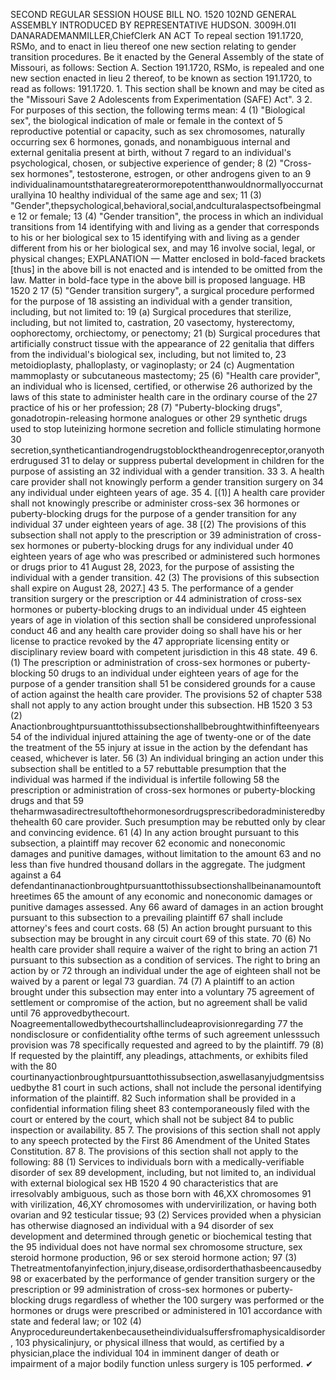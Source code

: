 SECOND REGULAR SESSION
HOUSE BILL NO. 1520
102ND GENERAL ASSEMBLY
INTRODUCED BY REPRESENTATIVE HUDSON.
3009H.01I DANARADEMANMILLER,ChiefClerk
AN ACT
To repeal section 191.1720, RSMo, and to enact in lieu thereof one new section relating to
gender transition procedures.
Be it enacted by the General Assembly of the state of Missouri, as follows:
Section A. Section 191.1720, RSMo, is repealed and one new section enacted in lieu
2 thereof, to be known as section 191.1720, to read as follows:
191.1720. 1. This section shall be known and may be cited as the "Missouri Save
2 Adolescents from Experimentation (SAFE) Act".
3 2. For purposes of this section, the following terms mean:
4 (1) "Biological sex", the biological indication of male or female in the context of
5 reproductive potential or capacity, such as sex chromosomes, naturally occurring sex
6 hormones, gonads, and nonambiguous internal and external genitalia present at birth, without
7 regard to an individual's psychological, chosen, or subjective experience of gender;
8 (2) "Cross-sex hormones", testosterone, estrogen, or other androgens given to an
9 individualinamountsthataregreaterormorepotentthanwouldnormallyoccurnaturallyina
10 healthy individual of the same age and sex;
11 (3) "Gender",thepsychological,behavioral,social,andculturalaspectsofbeingmale
12 or female;
13 (4) "Gender transition", the process in which an individual transitions from
14 identifying with and living as a gender that corresponds to his or her biological sex to
15 identifying with and living as a gender different from his or her biological sex, and may
16 involve social, legal, or physical changes;
EXPLANATION — Matter enclosed in bold-faced brackets [thus] in the above bill is not enacted and is
intended to be omitted from the law. Matter in bold-face type in the above bill is proposed language.
HB 1520 2
17 (5) "Gender transition surgery", a surgical procedure performed for the purpose of
18 assisting an individual with a gender transition, including, but not limited to:
19 (a) Surgical procedures that sterilize, including, but not limited to, castration,
20 vasectomy, hysterectomy, oophorectomy, orchiectomy, or penectomy;
21 (b) Surgical procedures that artificially construct tissue with the appearance of
22 genitalia that differs from the individual's biological sex, including, but not limited to,
23 metoidioplasty, phalloplasty, or vaginoplasty; or
24 (c) Augmentation mammoplasty or subcutaneous mastectomy;
25 (6) "Health care provider", an individual who is licensed, certified, or otherwise
26 authorized by the laws of this state to administer health care in the ordinary course of the
27 practice of his or her profession;
28 (7) "Puberty-blocking drugs", gonadotropin-releasing hormone analogues or other
29 synthetic drugs used to stop luteinizing hormone secretion and follicle stimulating hormone
30 secretion,syntheticantiandrogendrugstoblocktheandrogenreceptor,oranyotherdrugused
31 to delay or suppress pubertal development in children for the purpose of assisting an
32 individual with a gender transition.
33 3. A health care provider shall not knowingly perform a gender transition surgery on
34 any individual under eighteen years of age.
35 4. [(1)] A health care provider shall not knowingly prescribe or administer cross-sex
36 hormones or puberty-blocking drugs for the purpose of a gender transition for any individual
37 under eighteen years of age.
38 [(2) The provisions of this subsection shall not apply to the prescription or
39 administration of cross-sex hormones or puberty-blocking drugs for any individual under
40 eighteen years of age who was prescribed or administered such hormones or drugs prior to
41 August 28, 2023, for the purpose of assisting the individual with a gender transition.
42 (3) The provisions of this subsection shall expire on August 28, 2027.]
43 5. The performance of a gender transition surgery or the prescription or
44 administration of cross-sex hormones or puberty-blocking drugs to an individual under
45 eighteen years of age in violation of this section shall be considered unprofessional conduct
46 and any health care provider doing so shall have his or her license to practice revoked by the
47 appropriate licensing entity or disciplinary review board with competent jurisdiction in this
48 state.
49 6. (1) The prescription or administration of cross-sex hormones or puberty-blocking
50 drugs to an individual under eighteen years of age for the purpose of a gender transition shall
51 be considered grounds for a cause of action against the health care provider. The provisions
52 of chapter 538 shall not apply to any action brought under this subsection.
HB 1520 3
53 (2) Anactionbroughtpursuanttothissubsectionshallbebroughtwithinfifteenyears
54 of the individual injured attaining the age of twenty-one or of the date the treatment of the
55 injury at issue in the action by the defendant has ceased, whichever is later.
56 (3) An individual bringing an action under this subsection shall be entitled to a
57 rebuttable presumption that the individual was harmed if the individual is infertile following
58 the prescription or administration of cross-sex hormones or puberty-blocking drugs and that
59 theharmwasadirectresultofthehormonesordrugsprescribedoradministeredbythehealth
60 care provider. Such presumption may be rebutted only by clear and convincing evidence.
61 (4) In any action brought pursuant to this subsection, a plaintiff may recover
62 economic and noneconomic damages and punitive damages, without limitation to the amount
63 and no less than five hundred thousand dollars in the aggregate. The judgment against a
64 defendantinanactionbroughtpursuanttothissubsectionshallbeinanamountofthreetimes
65 the amount of any economic and noneconomic damages or punitive damages assessed. Any
66 award of damages in an action brought pursuant to this subsection to a prevailing plaintiff
67 shall include attorney's fees and court costs.
68 (5) An action brought pursuant to this subsection may be brought in any circuit court
69 of this state.
70 (6) No health care provider shall require a waiver of the right to bring an action
71 pursuant to this subsection as a condition of services. The right to bring an action by or
72 through an individual under the age of eighteen shall not be waived by a parent or legal
73 guardian.
74 (7) A plaintiff to an action brought under this subsection may enter into a voluntary
75 agreement of settlement or compromise of the action, but no agreement shall be valid until
76 approvedbythecourt. Noagreementallowedbythecourtshallincludeaprovisionregarding
77 the nondisclosure or confidentiality ofthe terms of such agreement unlesssuch provision was
78 specifically requested and agreed to by the plaintiff.
79 (8) If requested by the plaintiff, any pleadings, attachments, or exhibits filed with the
80 courtinanyactionbroughtpursuanttothissubsection,aswellasanyjudgmentsissuedbythe
81 court in such actions, shall not include the personal identifying information of the plaintiff.
82 Such information shall be provided in a confidential information filing sheet
83 contemporaneously filed with the court or entered by the court, which shall not be subject
84 to public inspection or availability.
85 7. The provisions of this section shall not apply to any speech protected by the First
86 Amendment of the United States Constitution.
87 8. The provisions of this section shall not apply to the following:
88 (1) Services to individuals born with a medically-verifiable disorder of sex
89 development, including, but not limited to, an individual with external biological sex
HB 1520 4
90 characteristics that are irresolvably ambiguous, such as those born with 46,XX chromosomes
91 with virilization, 46,XY chromosomes with undervirilization, or having both ovarian and
92 testicular tissue;
93 (2) Services provided when a physician has otherwise diagnosed an individual with a
94 disorder of sex development and determined through genetic or biochemical testing that the
95 individual does not have normal sex chromosome structure, sex steroid hormone production,
96 or sex steroid hormone action;
97 (3) Thetreatmentofanyinfection,injury,disease,ordisorderthathasbeencausedby
98 or exacerbated by the performance of gender transition surgery or the prescription or
99 administration of cross-sex hormones or puberty-blocking drugs regardless of whether the
100 surgery was performed or the hormones or drugs were prescribed or administered in
101 accordance with state and federal law; or
102 (4) Anyprocedureundertakenbecausetheindividualsuffersfromaphysicaldisorder,
103 physicalinjury, or physical illness that would, as certified by a physician,place the individual
104 in imminent danger of death or impairment of a major bodily function unless surgery is
105 performed.
✔